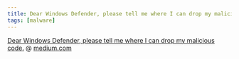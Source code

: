 ```yaml
---
title: Dear Windows Defender, please tell me where I can drop my malicious code
tags: [malware]
---
```


[Dear Windows Defender, please tell me where I can drop my malicious code.](https://medium.com/@simone.aonzo/dear-windows-defender-please-tell-me-where-i-can-drop-my-malicious-code-9c4f50f417a1) @ [medium.com](https://medium.com/@simone.aonzo)

